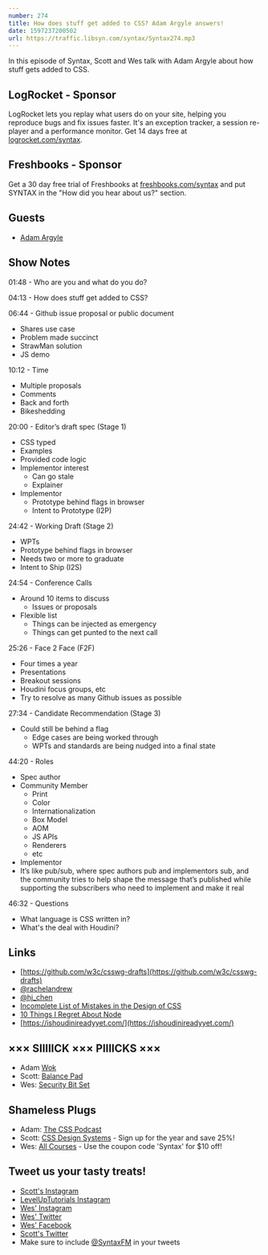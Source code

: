 ```yaml
---
number: 274
title: How does stuff get added to CSS? Adam Argyle answers!
date: 1597237200502
url: https://traffic.libsyn.com/syntax/Syntax274.mp3
---
```


In this episode of Syntax, Scott and Wes talk with Adam Argyle about how stuff gets added to CSS.

## LogRocket - Sponsor
LogRocket lets you replay what users do on your site, helping you reproduce bugs and fix issues faster. It's an exception tracker, a session re-player and a performance monitor. Get 14 days free at [logrocket.com/syntax](https://logrocket.com/syntax).

## Freshbooks - Sponsor
Get a 30 day free trial of Freshbooks at [freshbooks.com/syntax](https://freshbooks.com/syntax) and put SYNTAX in the "How did you hear about us?" section.

## Guests
* [Adam Argyle](https://twitter.com/argyleink)

## Show Notes

01:48 - Who are you and what do you do?

04:13 - How does stuff get added to CSS?

06:44 - Github issue proposal or public document
* Shares use case
* Problem made succinct
* StrawMan solution
* JS demo

10:12 - Time
* Multiple proposals
* Comments
* Back and forth
* Bikeshedding

20:00 - Editor’s draft spec (Stage 1)
* CSS typed
* Examples
* Provided code logic
* Implementor interest
  * Can go stale
  * Explainer
* Implementor
  * Prototype behind flags in browser
  * Intent to Prototype (I2P)

24:42 - Working Draft (Stage 2)
* WPTs
* Prototype behind flags in browser
* Needs two or more to graduate
* Intent to Ship (I2S)

24:54 - Conference Calls
* Around 10 items to discuss
  * Issues or proposals
* Flexible list
  * Things can be injected as emergency
  * Things can get punted to the next call

25:26 - Face 2 Face (F2F)
* Four times a year
* Presentations
* Breakout sessions
* Houdini focus groups, etc
* Try to resolve as many Github issues as possible

27:34 - Candidate Recommendation (Stage 3)
* Could still be behind a flag
  * Edge cases are being worked through
  * WPTs and standards are being nudged into a final state

44:20 - Roles
* Spec author
* Community Member
  * Print
  * Color
  * Internationalization
  * Box Model
  * AOM
  * JS APIs
  * Renderers
  * etc
* Implementor
* It’s like pub/sub, where spec authors pub and implementors sub, and the community tries to help shape the message that’s published while supporting the subscribers who need to implement and make it real

46:32 - Questions
* What language is CSS written in?
* What's the deal with Houdini?


## Links
* [https://github.com/w3c/csswg-drafts](https://github.com/w3c/csswg-drafts)
* [@rachelandrew](https://twitter.com/rachelandrew)
* [@hj_chen](https://twitter.com/hj_chen)
* [Incomplete List of Mistakes in the Design of CSS](https://wiki.csswg.org/ideas/mistakes)
* [10 Things I Regret About Node](https://www.youtube.com/watch?v=M3BM9TB-8yA)
* [https://ishoudinireadyyet.com/](https://ishoudinireadyyet.com/)

## ××× SIIIIICK ××× PIIIICKS ×××
* Adam [Wok](https://www.amazon.com/s?k=wok)
* Scott: [Balance Pad](https://amzn.to/2YLNFVN)
* Wes: [Security Bit Set](https://amzn.to/2VtFaww)

## Shameless Plugs
* Adam: [The CSS Podcast](https://thecsspodcast.libsyn.com/)
* Scott: [CSS Design Systems](https://www.leveluptutorials.com/pro) - Sign up for the year and save 25%!
* Wes: [All Courses](https://wesbos.com/courses/) - Use the coupon code 'Syntax' for $10 off!

## Tweet us your tasty treats!
* [Scott's Instagram](https://www.instagram.com/stolinski/)
* [LevelUpTutorials Instagram](https://www.instagram.com/LevelUpTutorials/)
* [Wes' Instagram](https://www.instagram.com/wesbos/)
* [Wes' Twitter](https://twitter.com/wesbos)
* [Wes' Facebook](https://www.facebook.com/wesbos.developer)
* [Scott's Twitter](https://twitter.com/stolinski)
* Make sure to include [@SyntaxFM](https://twitter.com/SyntaxFM) in your tweets